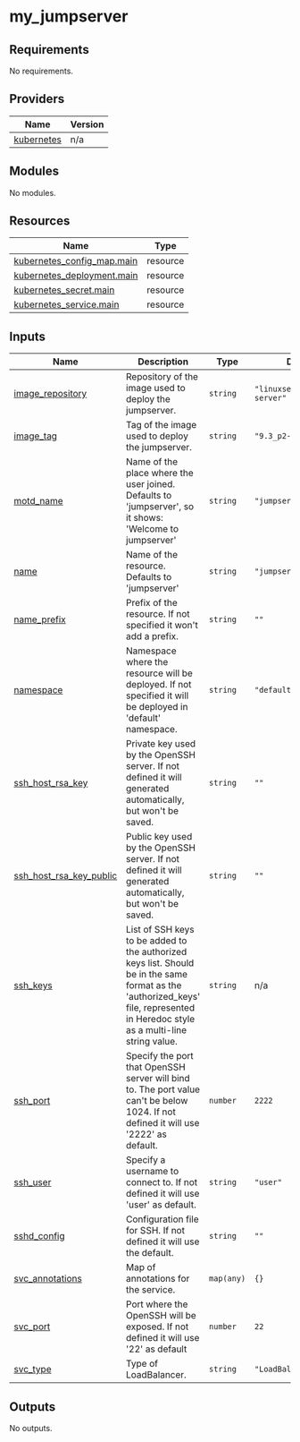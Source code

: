 # my_jumpserver
<!-- BEGIN_TF_DOCS -->
## Requirements

No requirements.

## Providers

| Name | Version |
|------|---------|
| <a name="provider_kubernetes"></a> [kubernetes](#provider\_kubernetes) | n/a |

## Modules

No modules.

## Resources

| Name | Type |
|------|------|
| [kubernetes_config_map.main](https://registry.terraform.io/providers/hashicorp/kubernetes/latest/docs/resources/config_map) | resource |
| [kubernetes_deployment.main](https://registry.terraform.io/providers/hashicorp/kubernetes/latest/docs/resources/deployment) | resource |
| [kubernetes_secret.main](https://registry.terraform.io/providers/hashicorp/kubernetes/latest/docs/resources/secret) | resource |
| [kubernetes_service.main](https://registry.terraform.io/providers/hashicorp/kubernetes/latest/docs/resources/service) | resource |

## Inputs

| Name | Description | Type | Default | Required |
|------|-------------|------|---------|:--------:|
| <a name="input_image_repository"></a> [image\_repository](#input\_image\_repository) | Repository of the image used to deploy the jumpserver. | `string` | `"linuxserver/openssh-server"` | no |
| <a name="input_image_tag"></a> [image\_tag](#input\_image\_tag) | Tag of the image used to deploy the jumpserver. | `string` | `"9.3_p2-r0-ls133"` | no |
| <a name="input_motd_name"></a> [motd\_name](#input\_motd\_name) | Name of the place where the user joined. Defaults to 'jumpserver', so it shows: 'Welcome to jumpserver' | `string` | `"jumpserver"` | no |
| <a name="input_name"></a> [name](#input\_name) | Name of the resource. Defaults to 'jumpserver' | `string` | `"jumpserver"` | no |
| <a name="input_name_prefix"></a> [name\_prefix](#input\_name\_prefix) | Prefix of the resource. If not specified it won't add a prefix. | `string` | `""` | no |
| <a name="input_namespace"></a> [namespace](#input\_namespace) | Namespace where the resource will be deployed. If not specified it will be deployed in 'default' namespace. | `string` | `"default"` | no |
| <a name="input_ssh_host_rsa_key"></a> [ssh\_host\_rsa\_key](#input\_ssh\_host\_rsa\_key) | Private key used by the OpenSSH server. If not defined it will generated automatically, but won't be saved. | `string` | `""` | no |
| <a name="input_ssh_host_rsa_key_public"></a> [ssh\_host\_rsa\_key\_public](#input\_ssh\_host\_rsa\_key\_public) | Public key used by the OpenSSH server. If not defined it will generated automatically, but won't be saved. | `string` | `""` | no |
| <a name="input_ssh_keys"></a> [ssh\_keys](#input\_ssh\_keys) | List of SSH keys to be added to the authorized keys list. Should be in the same format as the 'authorized\_keys' file, represented in Heredoc style as a multi-line string value. | `string` | n/a | yes |
| <a name="input_ssh_port"></a> [ssh\_port](#input\_ssh\_port) | Specify the port that OpenSSH server will bind to. The port value can't be below 1024. If not defined it will use '2222' as default. | `number` | `2222` | no |
| <a name="input_ssh_user"></a> [ssh\_user](#input\_ssh\_user) | Specify a username to connect to. If not defined it will use 'user' as default. | `string` | `"user"` | no |
| <a name="input_sshd_config"></a> [sshd\_config](#input\_sshd\_config) | Configuration file for SSH. If not defined it will use the default. | `string` | `""` | no |
| <a name="input_svc_annotations"></a> [svc\_annotations](#input\_svc\_annotations) | Map of annotations for the service. | `map(any)` | `{}` | no |
| <a name="input_svc_port"></a> [svc\_port](#input\_svc\_port) | Port where the OpenSSH will be exposed. If not defined it will use '22' as default | `number` | `22` | no |
| <a name="input_svc_type"></a> [svc\_type](#input\_svc\_type) | Type of LoadBalancer. | `string` | `"LoadBalancer"` | no |

## Outputs

No outputs.
<!-- END_TF_DOCS -->
